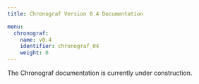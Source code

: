 ```yaml
---
title: Chronograf Version 0.4 Documentation

menu:
  chronograf:
    name: v0.4
    identifier: chronograf_04
    weight: 0
---
```


The Chronograf documentation is currently under construction.
